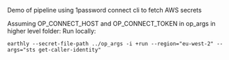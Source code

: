Demo of pipeline using 1password connect cli to fetch AWS secrets

Assuming OP_CONNECT_HOST and OP_CONNECT_TOKEN in op_args in higher level folder:
Run locally:
```
earthly --secret-file-path ../op_args -i +run --region="eu-west-2" --args="sts get-caller-identity"
```


